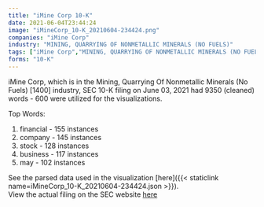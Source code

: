 ```yaml
---
title: "iMine Corp 10-K"
date: 2021-06-04T23:44:24
image: "iMineCorp_10-K_20210604-234424.png"
companies: "iMine Corp"
industry: "MINING, QUARRYING OF NONMETALLIC MINERALS (NO FUELS)"
tags: ["iMine Corp","MINING, QUARRYING OF NONMETALLIC MINERALS (NO FUELS)","06-03-2021","10-K"]
forms: "10-K"
---
```

iMine Corp, which is in the Mining, Quarrying Of Nonmetallic Minerals (No Fuels) [1400] industry, SEC 10-K filing on June 03, 2021 had 9350 (cleaned) words - 600 were utilized for the visualizations.

Top Words:
1. financial - 155 instances
2. company - 145 instances
3. stock - 128 instances
4. business - 117 instances
5. may - 102 instances


See the parsed data used in the visualization [here]({{< staticlink name=iMineCorp_10-K_20210604-234424.json >}}).  
View the actual filing on the SEC website [here](https://www.sec.gov/Archives/edgar/data/1556801/0001640334-21-001289.txt)